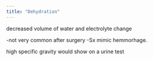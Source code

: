 ```yaml
---
title: "Dehydration"
---
```

decreased volume of water and electrolyte change

-not very common after surgery
-Sx mimic hemmorhage.

high specific gravity would show on a urine test

